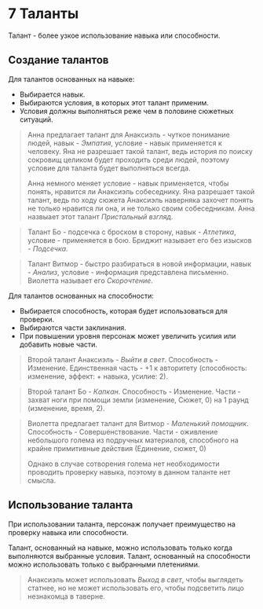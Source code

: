 # 7 Таланты

Талант - более узкое использование навыка или способности.

## Создание талантов

Для талантов основанных на навыке:
- Выбирается навык.
- Выбираются условия, в которых этот талант применим.
- Условия должны выполняться реже чем в половине сюжетных ситуаций.

>Анна предлагает талант для Анаксиэль - чуткое понимание людей, навык - _Эмпатия_,
>условие - навык применяется к человеку. 
>Яна не разрешает такой талант, ведь история по поиску сокровищ целиком будет проходить среди людей,
>поэтому условие для таланта будет выполняться всегда.
>
>Анна немного меняет условие - навык применяется, чтобы понять, нравится ли Анаксиэль собеседнику.
>Яна разрешает такой талант, ведь по ходу сюжета Анаксиэль наверняка захочет понять не только нравится ли она,
>и не только своим собеседникам.
>Анна назвыает этот талант _Пристальный взгляд_.

>Талант Бо - подсечка с броском в сторону, навык - _Атлетика_, условие - применяется в бою.
>Бриджит называет его без изысков - _Подсечка_.

>Талант Витмор - быстро разбираться в новой информации, навык - _Анализ_, условие - информация представлена письменно.
>Виолетта называет его _Скорочтение_.

Для талантов основанных на способности:
- Выбирается способность, которая будет использоваться для проверки.
- Выбираются части заклинания.
- При повышении уровня персонаж может увеличить усилия или добавить новые части.

>Второй талант Анаксиэль - _Выйти в свет_.
>Способность - Изменение.
>Единственная часть - +1 к авторитету (способность: изменение, эффект: + навыка, усилие: 2).

>Второй талант Бо - _Капкан_.
>Способность - Изменение.
>Части - захват ноги при помощи земли (изменение, Сюжет, 0) на 1 раунд (изменение, время, 2).

>Виолетта предлагает талант для Витмор - _Маленький помощник_.
>Способность - Совершенствование.
>Части - оживление небольшого голема из подручных материалов, способного на крайне примитивные действия 
>(Единение, сюжет, 0)
>
>Однако в случае сотворения голема нет необходимости проводить проверку навыка, поэтому в данном таланте нет смысла.

## Использование таланта

При использовании таланта, персонаж получает преимущество на проверку навыка или способности.

Талант, основанный на навыке, можно использовать только когда выполняются выбранные условия.
Талант, основанный на способности можно использовать только с выбранными плетениями.

>Анаксиэль может использовать _Выход в свет_, чтобы выглядеть статнее,
>но не может использовать его, чтобы подсветить лицо незнакомца в таверне.
